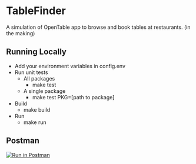 # TableFinder
A simulation of OpenTable app to browse and book tables at restaurants. (in the making)

## Running Locally
* Add your environment variables in config.env
* Run unit tests
    * All packages
        * make test
    * A single package
        * make test PKG=[path to package]
* Build
    * make build
* Run 
    * make run

## Postman

[![Run in Postman](https://run.pstmn.io/button.svg)](https://app.getpostman.com/run-collection/3563c2780f7b7f5593c5?action=collection%2Fimport#?env%5Blocal%5D=W3sia2V5IjoidGFibGVmaW5kZXJfdXJsIiwidmFsdWUiOiJsb2NhbGhvc3Q6MzAwMCIsImVuYWJsZWQiOnRydWUsInR5cGUiOiJkZWZhdWx0Iiwic2Vzc2lvblZhbHVlIjoibG9jYWxob3N0OjMwMDAiLCJzZXNzaW9uSW5kZXgiOjB9XQ==)

